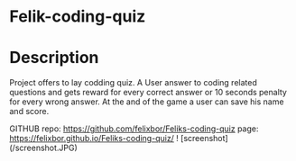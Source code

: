 # Felik-coding-quiz
# Description
Project offers  to lay codding quiz. A  User answer to coding related questions and gets reward for every correct answer or 10 seconds penalty for every wrong answer. At the and of the game a user can save his   name and score.

GITHUB repo: https://github.com/felixbor/Feliks-coding-quiz
page: https://felixbor.github.io/Feliks-coding-quiz/
! [screenshot]  (/screenshot.JPG)